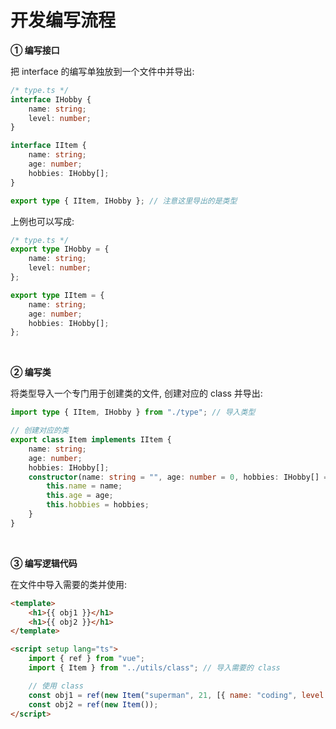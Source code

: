 # 开发编写流程

**① 编写接口**

把 interface 的编写单独放到一个文件中并导出:

```ts
/* type.ts */
interface IHobby {
    name: string;
    level: number;
}

interface IItem {
    name: string;
    age: number;
    hobbies: IHobby[];
}

export type { IItem, IHobby }; // 注意这里导出的是类型
```

上例也可以写成:

```ts
/* type.ts */
export type IHobby = {
    name: string;
    level: number;
};

export type IItem = {
    name: string;
    age: number;
    hobbies: IHobby[];
};
```

<br>

**② 编写类**

将类型导入一个专门用于创建类的文件, 创建对应的 class 并导出:

```ts
import type { IItem, IHobby } from "./type"; // 导入类型

// 创建对应的类
export class Item implements IItem {
    name: string;
    age: number;
    hobbies: IHobby[];
    constructor(name: string = "", age: number = 0, hobbies: IHobby[] = []) {
        this.name = name;
        this.age = age;
        this.hobbies = hobbies;
    }
}
```

<br>

**③ 编写逻辑代码**

在文件中导入需要的类并使用:

```html
<template>
    <h1>{{ obj1 }}</h1>
    <h1>{{ obj2 }}</h1>
</template>

<script setup lang="ts">
    import { ref } from "vue";
    import { Item } from "../utils/class"; // 导入需要的 class

    // 使用 class
    const obj1 = ref(new Item("superman", 21, [{ name: "coding", level: 1 }]));
    const obj2 = ref(new Item());
</script>
```

<br>
